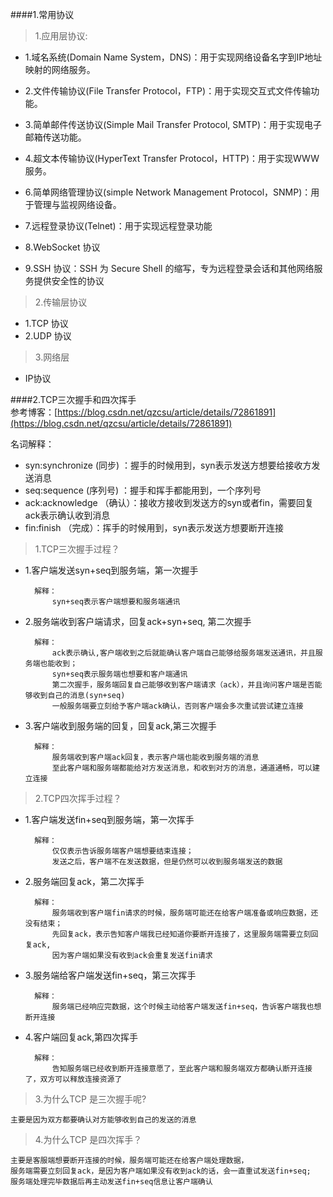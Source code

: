 ####1.常用协议   
         
> 1.应用层协议:  

- 1.域名系统(Domain Name System，DNS)：用于实现网络设备名字到IP地址映射的网络服务。
	
- 2.文件传输协议(File Transfer Protocol，FTP)：用于实现交互式文件传输功能。
	
- 3.简单邮件传送协议(Simple Mail Transfer Protocol, SMTP)：用于实现电子邮箱传送功能。
	
- 4.超文本传输协议(HyperText Transfer Protocol，HTTP)：用于实现WWW服务。
	
- 6.简单网络管理协议(simple Network Management Protocol，SNMP)：用于管理与监视网络设备。
	
- 7.远程登录协议(Telnet)：用于实现远程登录功能   

- 8.WebSocket 协议    

- 9.SSH 协议：SSH 为 Secure Shell 的缩写，专为远程登录会话和其他网络服务提供安全性的协议
    


> 2.传输层协议   

- 1.TCP 协议  
- 2.UDP 协议      

> 3.网络层  

- IP协议   

####2.TCP三次握手和四次挥手     
参考博客：[https://blog.csdn.net/qzcsu/article/details/72861891](https://blog.csdn.net/qzcsu/article/details/72861891)

名词解释： 
  
- syn:synchronize (同步) ：握手的时候用到，syn表示发送方想要给接收方发送消息
- seq:sequence  (序列号) ：握手和挥手都能用到，一个序列号  
- ack:acknowledge  （确认）：接收方接收到发送方的syn或者fin，需要回复ack表示确认收到消息   
- fin:finish  （完成）：挥手的时候用到，syn表示发送方想要断开连接
	

       

>1.TCP三次握手过程？  
	
- 1.客户端发送syn+seq到服务端，第一次握手   

		解释：
			syn+seq表示客户端想要和服务端通讯
	 
- 2.服务端收到客户端请求，回复ack+syn+seq, 第二次握手 

		解释：
			ack表示确认,客户端收到之后就能确认客户端自己能够给服务端发送通讯，并且服务端也能收到；   
			syn+seq表示服务端也想要和客户端通讯     
			第二次握手，服务端回复自己能够收到客户端请求（ack），并且询问客户端是否能够收到自己的消息(syn+seq) 
			一般服务端要立刻给予客户端ack确认，否则客户端会多次重试尝试建立连接
	
- 3.客户端收到服务端的回复，回复ack,第三次握手   

 	    解释：
	  		服务端收到客户端ack回复，表示客户端也能收到服务端的消息
	  		至此客户端和服务端都能给对方发送消息，和收到对方的消息，通道通畅，可以建立连接

>2.TCP四次挥手过程？ 

- 1.客户端发送fin+seq到服务端，第一次挥手    

		解释：  
	    	仅仅表示告诉服务端客户端想要结束连接；  
        	发送之后，客户端不在发送数据，但是仍然可以收到服务端发送的数据

- 2.服务端回复ack，第二次挥手  
  
	    解释：  
			服务端收到客户端fin请求的时候，服务端可能还在给客户端准备或响应数据，还没有结束；   
			先回复ack，表示告知客户端我已经知道你要断开连接了，这里服务端需要立刻回复ack,  
			因为客户端如果没有收到ack会重复发送fin请求   
 
- 3.服务端给客户端发送fin+seq，第三次挥手    
  
	    解释：   
			服务端已经响应完数据，这个时候主动给客户端发送fin+seq，告诉客户端我也想断开连接    

- 4.客户端回复ack,第四次挥手      
    
	    解释：  
			告知服务端已经收到断开连接意愿了，至此客户端和服务端双方都确认断开连接了，双方可以释放连接资源了   


>3.为什么TCP 是三次握手呢? 
	 
	主要是因为双方都要确认对方能够收到自己的发送的消息  

>4.为什么TCP 是四次挥手？  

	主要是客服端想要断开连接的时候，服务端可能还在给客户端处理数据，   
	服务端需要立刻回复ack，是因为客户端如果没有收到ack的话，会一直重试发送fin+seq;   
	服务端处理完毕数据后再主动发送fin+seq信息让客户端确认        


   
	
    
                